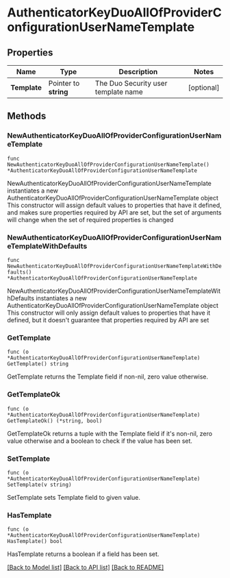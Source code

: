 # AuthenticatorKeyDuoAllOfProviderConfigurationUserNameTemplate

## Properties

Name | Type | Description | Notes
------------ | ------------- | ------------- | -------------
**Template** | Pointer to **string** | The Duo Security user template name | [optional] 

## Methods

### NewAuthenticatorKeyDuoAllOfProviderConfigurationUserNameTemplate

`func NewAuthenticatorKeyDuoAllOfProviderConfigurationUserNameTemplate() *AuthenticatorKeyDuoAllOfProviderConfigurationUserNameTemplate`

NewAuthenticatorKeyDuoAllOfProviderConfigurationUserNameTemplate instantiates a new AuthenticatorKeyDuoAllOfProviderConfigurationUserNameTemplate object
This constructor will assign default values to properties that have it defined,
and makes sure properties required by API are set, but the set of arguments
will change when the set of required properties is changed

### NewAuthenticatorKeyDuoAllOfProviderConfigurationUserNameTemplateWithDefaults

`func NewAuthenticatorKeyDuoAllOfProviderConfigurationUserNameTemplateWithDefaults() *AuthenticatorKeyDuoAllOfProviderConfigurationUserNameTemplate`

NewAuthenticatorKeyDuoAllOfProviderConfigurationUserNameTemplateWithDefaults instantiates a new AuthenticatorKeyDuoAllOfProviderConfigurationUserNameTemplate object
This constructor will only assign default values to properties that have it defined,
but it doesn't guarantee that properties required by API are set

### GetTemplate

`func (o *AuthenticatorKeyDuoAllOfProviderConfigurationUserNameTemplate) GetTemplate() string`

GetTemplate returns the Template field if non-nil, zero value otherwise.

### GetTemplateOk

`func (o *AuthenticatorKeyDuoAllOfProviderConfigurationUserNameTemplate) GetTemplateOk() (*string, bool)`

GetTemplateOk returns a tuple with the Template field if it's non-nil, zero value otherwise
and a boolean to check if the value has been set.

### SetTemplate

`func (o *AuthenticatorKeyDuoAllOfProviderConfigurationUserNameTemplate) SetTemplate(v string)`

SetTemplate sets Template field to given value.

### HasTemplate

`func (o *AuthenticatorKeyDuoAllOfProviderConfigurationUserNameTemplate) HasTemplate() bool`

HasTemplate returns a boolean if a field has been set.


[[Back to Model list]](../README.md#documentation-for-models) [[Back to API list]](../README.md#documentation-for-api-endpoints) [[Back to README]](../README.md)


